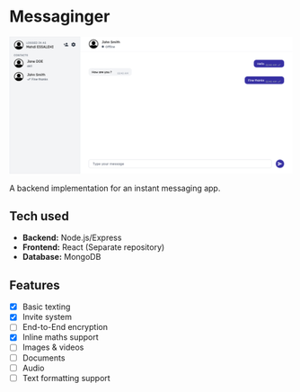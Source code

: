 # Messaginger

![](screenshots/1.png)

A backend implementation for an instant messaging app.

## Tech used
- **Backend:** Node.js/Express
- **Frontend:** React (Separate repository)
- **Database:** MongoDB

## Features
- [x] Basic texting
- [x] Invite system
- [ ] End-to-End encryption
- [x] Inline maths support
- [ ] Images & videos
- [ ] Documents
- [ ] Audio
- [ ] Text formatting support
